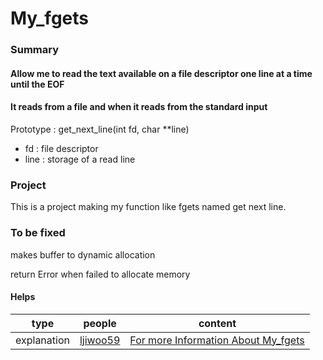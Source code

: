 # My_fgets

### Summary

#### Allow me to read the text available on a file descriptor one line at a time until the EOF

#### It reads from a file and when it reads from the standard input

Prototype : get_next_line(int fd, char **line)
- fd : file descriptor
- line : storage of a read line

### Project

This is a project making my function like fgets named get next line.

### To be fixed

makes buffer to dynamic allocation

return Error when failed to allocate memory

#### Helps
| type | people | content |
| --- | --- | --- |
| explanation | [ljiwoo59](https://github.com/ljiwoo59) | [For more Information About My_fgets](https://velog.io/@ljiwoo59/getnextline) |
